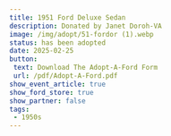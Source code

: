 ```yaml
---
title: 1951 Ford Deluxe Sedan
description: Donated by Janet Doroh-VA
image: /img/adopt/51-fordor (1).webp
status: has been adopted
date: 2025-02-25
button: 
 text: Download The Adopt-A-Ford Form
 url: /pdf/Adopt-A-Ford.pdf
show_event_article: true
show_ford_store: true
show_partner: false
tags: 
 - 1950s
---
```


